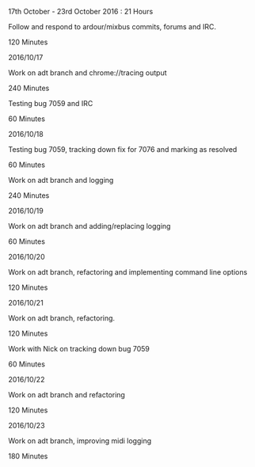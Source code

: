 17th October - 23rd October 2016 : 21 Hours

Follow and respond to ardour/mixbus commits, forums and IRC.

120 Minutes

2016/10/17

Work on adt branch and chrome://tracing output

240 Minutes

Testing bug 7059 and IRC

60 Minutes

2016/10/18

Testing bug 7059, tracking down fix for 7076 and marking as resolved

60 Minutes

Work on adt branch and logging

240 Minutes

2016/10/19

Work on adt branch and adding/replacing logging

60 Minutes

2016/10/20

Work on adt branch, refactoring and implementing command line options

120 Minutes

2016/10/21

Work on adt branch, refactoring.

120 Minutes

Work with Nick on tracking down bug 7059

60 Minutes

2016/10/22

Work on adt branch and refactoring

120 Minutes

2016/10/23

Work on adt branch, improving midi logging

180 Minutes
